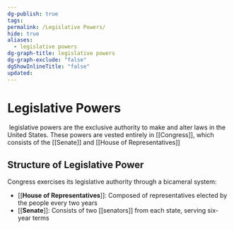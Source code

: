 ```yaml
---
dg-publish: true
tags: 
permalink: /Legislative Powers/
hide: true
aliases:
  - legislative powers
dg-graph-title: legislative powers
dg-graph-exclude: "false"
dgShowInlineTitle: "false"
updated:
---
```

# Legislative Powers
 legislative powers are the exclusive authority to make and alter laws in the United States. These powers are vested entirely in [[Congress]], which consists of the [[Senate]] and [[House of Representatives]]
## Structure of Legislative Power
Congress exercises its legislative authority through a bicameral system:

- [[**House of Representatives**]]: Composed of representatives elected by the people every two years 
- [[**Senate**]]: Consists of two [[senators]] from each state, serving six-year terms